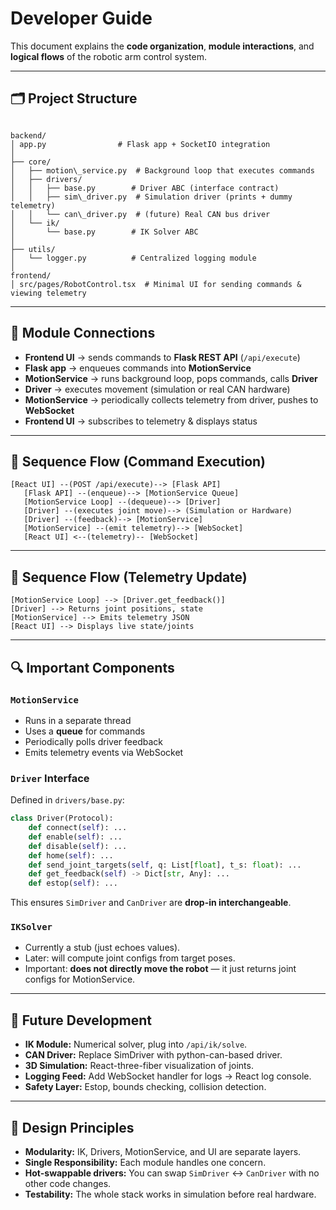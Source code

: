 # Developer Guide

This document explains the **code organization**, **module interactions**, and **logical flows** of the robotic arm control system.

---

## 🗂 Project Structure

````

backend/
│ app.py                # Flask app + SocketIO integration
│
├── core/
│   ├── motion\_service.py  # Background loop that executes commands
│   ├── drivers/
│   │   ├── base.py        # Driver ABC (interface contract)
│   │   ├── sim\_driver.py  # Simulation driver (prints + dummy telemetry)
│   │   └── can\_driver.py  # (future) Real CAN bus driver
│   └── ik/
│       └── base.py        # IK Solver ABC
│
├── utils/
│   └── logger.py          # Centralized logging module
│
frontend/
│ src/pages/RobotControl.tsx  # Minimal UI for sending commands & viewing telemetry

````

---

## 🔄 Module Connections

- **Frontend UI** → sends commands to **Flask REST API** (`/api/execute`)
- **Flask app** → enqueues commands into **MotionService**
- **MotionService** → runs background loop, pops commands, calls **Driver**
- **Driver** → executes movement (simulation or real CAN hardware)
- **MotionService** → periodically collects telemetry from driver, pushes to **WebSocket**
- **Frontend UI** → subscribes to telemetry & displays status

---

## 📜 Sequence Flow (Command Execution)

```text
[React UI] --(POST /api/execute)--> [Flask API]
   [Flask API] --(enqueue)--> [MotionService Queue]
   [MotionService Loop] --(dequeue)--> [Driver]
   [Driver] --(executes joint move)--> (Simulation or Hardware)
   [Driver] --(feedback)--> [MotionService]
   [MotionService] --(emit telemetry)--> [WebSocket]
   [React UI] <--(telemetry)-- [WebSocket]
````

---

## 📜 Sequence Flow (Telemetry Update)

```text
[MotionService Loop] --> [Driver.get_feedback()]
[Driver] --> Returns joint positions, state
[MotionService] --> Emits telemetry JSON
[React UI] --> Displays live state/joints
```

---

## 🔍 Important Components

### `MotionService`

* Runs in a separate thread
* Uses a **queue** for commands
* Periodically polls driver feedback
* Emits telemetry events via WebSocket

### `Driver` Interface

Defined in `drivers/base.py`:

```python
class Driver(Protocol):
    def connect(self): ...
    def enable(self): ...
    def disable(self): ...
    def home(self): ...
    def send_joint_targets(self, q: List[float], t_s: float): ...
    def get_feedback(self) -> Dict[str, Any]: ...
    def estop(self): ...
```

This ensures `SimDriver` and `CanDriver` are **drop-in interchangeable**.

### `IKSolver`

* Currently a stub (just echoes values).
* Later: will compute joint configs from target poses.
* Important: **does not directly move the robot** — it just returns joint configs for MotionService.

---

## 🔮 Future Development

* **IK Module:** Numerical solver, plug into `/api/ik/solve`.
* **CAN Driver:** Replace SimDriver with python-can-based driver.
* **3D Simulation:** React-three-fiber visualization of joints.
* **Logging Feed:** Add WebSocket handler for logs → React log console.
* **Safety Layer:** Estop, bounds checking, collision detection.

---

## 🧭 Design Principles

* **Modularity:** IK, Drivers, MotionService, and UI are separate layers.
* **Single Responsibility:** Each module handles one concern.
* **Hot-swappable drivers:** You can swap `SimDriver` ↔ `CanDriver` with no other code changes.
* **Testability:** The whole stack works in simulation before real hardware.

```
